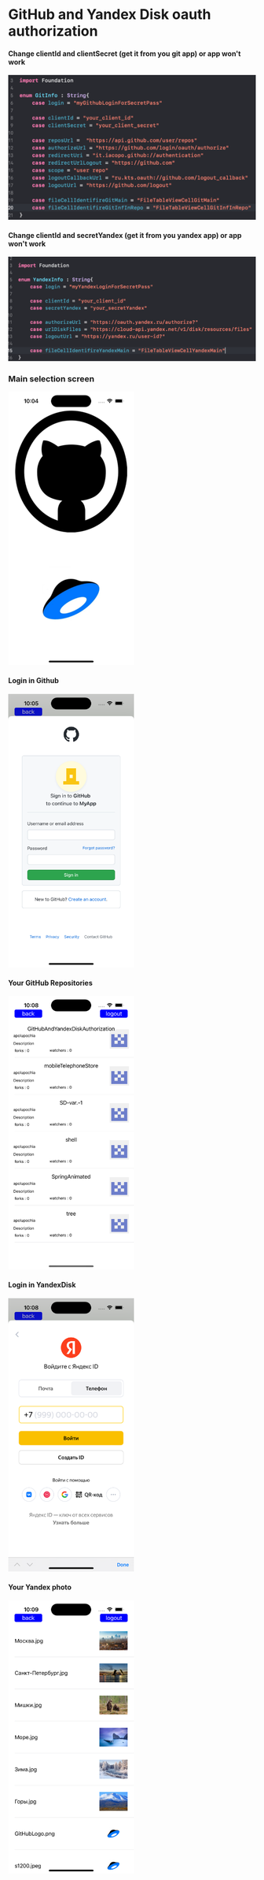 # GitHub and Yandex Disk oauth authorization
#### Change clientId and clientSecret (get it from you git app) or app won't work
<img src="./GitHubAndYandexDiskAuthorization/SystemFiles/Assets.xcassets/GithubPrivateData.imageset/GithubPrivateData.png" width="512"/>

#### Change clientId and secretYandex (get it from you yandex app) or app won't work
<img src="./GitHubAndYandexDiskAuthorization/SystemFiles/Assets.xcassets/YandexPrivateData.imageset/YandexPrivateData.png" width="512"/>

### Main selection screen
<img src="./GitHubAndYandexDiskAuthorization/SystemFiles/Assets.xcassets/mainScreen.imageset/mainScreen.png" width="256"/>

#### Login in Github
<img src="./GitHubAndYandexDiskAuthorization/SystemFiles/Assets.xcassets/loginGithub.imageset/loginGithub.png" width="256"/>

#### Your GitHub Repositories
<img src="./GitHubAndYandexDiskAuthorization/SystemFiles/Assets.xcassets/gitRepos.imageset/gitRepos.png" width="256"/>

#### Login in YandexDisk
<img src="./GitHubAndYandexDiskAuthorization/SystemFiles/Assets.xcassets/yandexDiskLogin.imageset/yandexDiskLogin.png" width="256"/>

#### Your Yandex photo
<img src="./GitHubAndYandexDiskAuthorization/SystemFiles/Assets.xcassets/yandexDiskPhotos.imageset/yandexDiskPhotos.png" width="256"/>
